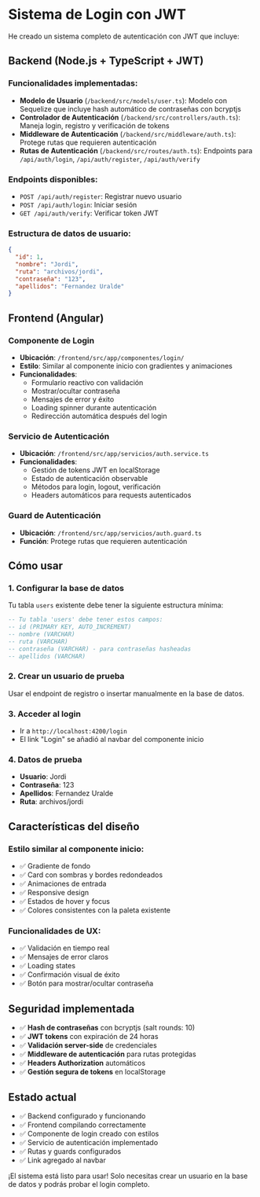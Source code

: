 # Sistema de Login con JWT

He creado un sistema completo de autenticación con JWT que incluye:

## Backend (Node.js + TypeScript + JWT)

### Funcionalidades implementadas:
- **Modelo de Usuario** (`/backend/src/models/user.ts`): Modelo con Sequelize que incluye hash automático de contraseñas con bcryptjs
- **Controlador de Autenticación** (`/backend/src/controllers/auth.ts`): Maneja login, registro y verificación de tokens
- **Middleware de Autenticación** (`/backend/src/middleware/auth.ts`): Protege rutas que requieren autenticación
- **Rutas de Autenticación** (`/backend/src/routes/auth.ts`): Endpoints para `/api/auth/login`, `/api/auth/register`, `/api/auth/verify`

### Endpoints disponibles:
- `POST /api/auth/register`: Registrar nuevo usuario
- `POST /api/auth/login`: Iniciar sesión
- `GET /api/auth/verify`: Verificar token JWT

### Estructura de datos de usuario:
```json
{
  "id": 1,
  "nombre": "Jordi",
  "ruta": "archivos/jordi", 
  "contraseña": "123",
  "apellidos": "Fernandez Uralde"
}
```

## Frontend (Angular)

### Componente de Login
- **Ubicación**: `/frontend/src/app/componentes/login/`
- **Estilo**: Similar al componente inicio con gradientes y animaciones
- **Funcionalidades**:
  - Formulario reactivo con validación
  - Mostrar/ocultar contraseña
  - Mensajes de error y éxito
  - Loading spinner durante autenticación
  - Redirección automática después del login

### Servicio de Autenticación
- **Ubicación**: `/frontend/src/app/servicios/auth.service.ts`
- **Funcionalidades**:
  - Gestión de tokens JWT en localStorage
  - Estado de autenticación observable
  - Métodos para login, logout, verificación
  - Headers automáticos para requests autenticados

### Guard de Autenticación
- **Ubicación**: `/frontend/src/app/servicios/auth.guard.ts`
- **Función**: Protege rutas que requieren autenticación

## Cómo usar

### 1. Configurar la base de datos
Tu tabla `users` existente debe tener la siguiente estructura mínima:

```sql
-- Tu tabla 'users' debe tener estos campos:
-- id (PRIMARY KEY, AUTO_INCREMENT)
-- nombre (VARCHAR)
-- ruta (VARCHAR)
-- contraseña (VARCHAR) - para contraseñas hasheadas
-- apellidos (VARCHAR)
```

### 2. Crear un usuario de prueba
Usar el endpoint de registro o insertar manualmente en la base de datos.

### 3. Acceder al login
- Ir a `http://localhost:4200/login`
- El link "Login" se añadió al navbar del componente inicio

### 4. Datos de prueba
- **Usuario**: Jordi
- **Contraseña**: 123
- **Apellidos**: Fernandez Uralde
- **Ruta**: archivos/jordi

## Características del diseño

### Estilo similar al componente inicio:
- ✅ Gradiente de fondo
- ✅ Card con sombras y bordes redondeados
- ✅ Animaciones de entrada
- ✅ Responsive design
- ✅ Estados de hover y focus
- ✅ Colores consistentes con la paleta existente

### Funcionalidades de UX:
- ✅ Validación en tiempo real
- ✅ Mensajes de error claros
- ✅ Loading states
- ✅ Confirmación visual de éxito
- ✅ Botón para mostrar/ocultar contraseña

## Seguridad implementada

- ✅ **Hash de contraseñas** con bcryptjs (salt rounds: 10)
- ✅ **JWT tokens** con expiración de 24 horas
- ✅ **Validación server-side** de credenciales
- ✅ **Middleware de autenticación** para rutas protegidas
- ✅ **Headers Authorization** automáticos
- ✅ **Gestión segura de tokens** en localStorage

## Estado actual
- ✅ Backend configurado y funcionando
- ✅ Frontend compilando correctamente
- ✅ Componente de login creado con estilos
- ✅ Servicio de autenticación implementado
- ✅ Rutas y guards configurados
- ✅ Link agregado al navbar

¡El sistema está listo para usar! Solo necesitas crear un usuario en la base de datos y podrás probar el login completo.
